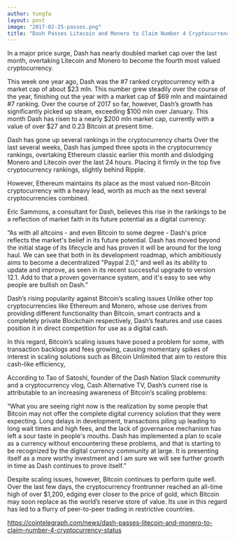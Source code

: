 ```yaml
---
author: tungfa
layout: post
image: "2017-02-25-passes.png"
title: "Dash Passes Litecoin and Monero to Claim Number 4 Cryptocurrency Status"
---
```

In a major price surge, Dash has nearly doubled market cap over the last month, overtaking Litecoin and Monero to become the fourth most valued cryptocurrency.

This week one year ago, Dash was the #7 ranked cryptocurrency with a market cap of about $23 mln. This number grew steadily over the course of the year, finishing out the year with a market cap of $69 mln and maintained #7 ranking. Over the course of 2017 so far, however, Dash’s growth has significantly picked up steam, exceeding $100 mln over January. This month Dash has risen to a nearly $200 mln market cap, currently with a value of over $27 and 0.23 Bitcoin at present time.

Dash has gone up several rankings in the cryptocurrency charts
Over the last several weeks, Dash has jumped three spots in the cryptocurrency rankings, overtaking Ethereum classic earlier this month and dislodging Monero and Litecoin over the last 24 hours. Placing it firmly in the top five cryptocurrency rankings, slightly behind Ripple.

However, Ethereum maintains its place as the most valued non-Bitcoin cryptocurrency with a heavy lead, worth as much as the next several cryptocurrencies combined.

Eric Sammons, a consultant for Dash, believes this rise in the rankings to be a reflection of market faith in its future potential as a digital currency:

“As with all altcoins - and even Bitcoin to some degree - Dash's price reflects the market's belief in its future potential. Dash has moved beyond the initial stage of its lifecycle and has proven it will be around for the long haul. We can see that both in its development roadmap, which ambitiously aims to become a decentralized "Paypal 2.0," and well as its ability to update and improve, as seen in its recent successful upgrade to version 12.1. Add to that a proven governance system, and it's easy to see why people are bullish on Dash.”

Dash’s rising popularity against Bitcoin’s scaling issues
Unlike other top cryptocurrencies like Ethereum and Monero, whose use derives from providing different functionality than Bitcoin, smart contracts and a completely private Blockchain respectively, Dash’s features and use cases position it in direct competition for use as a digital cash.

In this regard, Bitcoin’s scaling issues have posed a problem for some, with transaction backlogs and fees growing, causing momentary spikes of interest in scaling solutions such as Bitcoin Unlimited that aim to restore this cash-like efficiency,

According to Tao of Satoshi, founder of the Dash Nation Slack community and a cryptocurrency vlog, Cash Alternative TV, Dash’s current rise is attributable to an increasing awareness of Bitcoin’s scaling problems:

“What you are seeing right now is the realization by some people that Bitcoin may not offer the complete digital currency solution that they were expecting. Long delays in development, transactions piling up leading to long wait times and high fees, and the lack of governance mechanism has left a sour taste in people's mouths. Dash has implemented a plan to scale as a currency without encountering these problems, and that is starting to be recognized by the digital currency community at large. It is presenting itself as a more worthy investment and I am sure we will see further growth in time as Dash continues to prove itself.”

Despite scaling issues, however, Bitcoin continues to perform quite well. Over the last few days, the cryptocurrency frontrunner reached an all-time high of over $1,200, edging ever closer to the price of gold, which Bitcoin may soon replace as the world’s reserve store of value. Its use in this regard has led to a flurry of peer-to-peer trading in restrictive countries.

<https://cointelegraph.com/news/dash-passes-litecoin-and-monero-to-claim-number-4-cryptocurrency-status>
